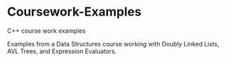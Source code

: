 # Coursework-Examples
C++ course work examples

Examples from a Data Structures course working with Doubly Linked Lists, AVL Trees, and Expression Evaluators.

